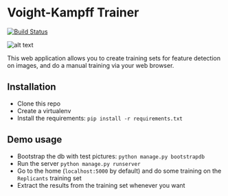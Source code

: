# Voight-Kampff Trainer

[![Build Status](https://travis-ci.org/pmourlanne/VKTrainer.svg?branch=master)](https://travis-ci.org/pmourlanne/VKTrainer)

![alt text](http://i.imgur.com/R6dTysf.gif "Let me tell you about my mother!")

This web application allows you to create training sets for feature detection on images, and do a manual training via your web browser.

## Installation
  - Clone this repo
  - Create a virtualenv
  - Install the requirements: `pip install -r requirements.txt`

## Demo usage
  - Bootstrap the db with test pictures: `python manage.py bootstrapdb`
  - Run the server `python manage.py runserver`
  - Go to the home (`localhost:5000` by default) and do some training on the `Replicants` training set
  - Extract the results from the training set whenever you want
